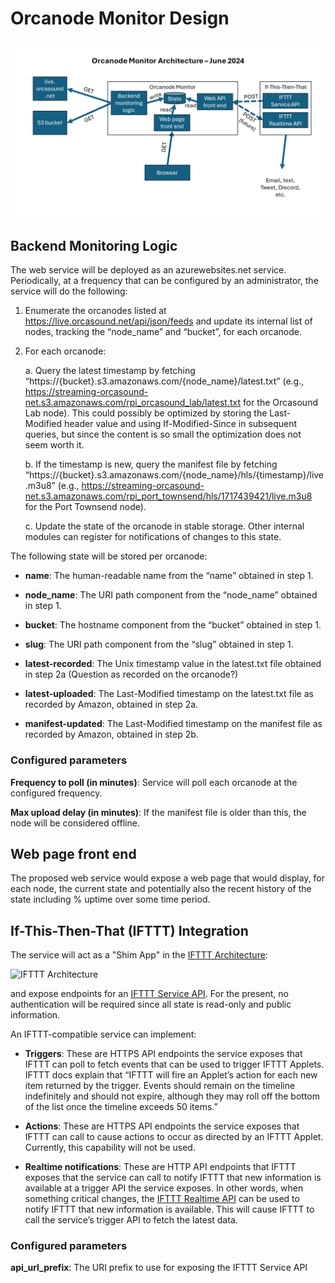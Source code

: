 # Orcanode Monitor Design

![Orcanode Monitor Architecture](OrcanodeMonitorArchitecture.png "Orcanode Monitor Architecture")

## Backend Monitoring Logic

The web service will be deployed as an azurewebsites.net service.  Periodically, at a frequency that can be
configured by an administrator, the service will do the following:

1. Enumerate the orcanodes listed at https://live.orcasound.net/api/json/feeds and update its internal list
   of nodes, tracking the “node_name” and “bucket”, for each orcanode.

2. For each orcanode:

   a. Query the latest timestamp by fetching “https://{bucket}.s3.amazonaws.com/{node_name}/latest.txt”
      (e.g., https://streaming-orcasound-net.s3.amazonaws.com/rpi_orcasound_lab/latest.txt for the Orcasound
      Lab node).  This could possibly be optimized by storing the Last-Modified header value and using
      If-Modified-Since in subsequent queries, but since the content is so small the optimization does not
      seem worth it.

   b. If the timestamp is new, query the manifest file by fetching
      “https://{bucket}.s3.amazonaws.com/{node_name}/hls/{timestamp}/live.m3u8”
      (e.g., https://streaming-orcasound-net.s3.amazonaws.com/rpi_port_townsend/hls/1717439421/live.m3u8
      for the Port Townsend node).

   c. Update the state of the orcanode in stable storage.  Other internal modules can register for notifications
      of changes to this state.

The following state will be stored per orcanode:

  * **name**: The human-readable name from the “name” obtained in step 1.

  * **node_name**: The URI path component from the “node_name” obtained in step 1.

  * **bucket**: The hostname component from the “bucket” obtained in step 1.

  * **slug**: The URI path component from the “slug” obtained in step 1.

  * **latest-recorded**: The Unix timestamp value in the latest.txt file obtained in step 2a (Question as recorded on the orcanode?)

  * **latest-uploaded**: The Last-Modified timestamp on the latest.txt file as recorded by Amazon, obtained in step 2a.

  * **manifest-updated**: The Last-Modified timestamp on the manifest file as recorded by Amazon, obtained in step 2b.

### Configured parameters

**Frequency to poll (in minutes)**: Service will poll each orcanode at the configured frequency.

**Max upload delay (in minutes)**: If the manifest file is older than this, the node will be considered offline.

## Web page front end

The proposed web service would expose a web page that would display, for each node, the current state and potentially
also the recent history of the state including % uptime over some time period.

## If-This-Then-That (IFTTT) Integration

The service will act as a "Shim App" in the [IFTTT Architecture](https://ifttt.com/docs/process_overview):

![IFTTT Architecture](https://web-assets.ifttt.com/packs/media/docs/architecture_diagram-731615e48160fd6438d2.png "IFTTT Architecture")

and expose endpoints for an [IFTTT Service API](https://ifttt.com/docs/api_reference).  For the
present, no authentication will be required since all state is read-only and public information.

An IFTTT-compatible service can implement:

 * **Triggers**: These are HTTPS API endpoints the service exposes that IFTTT can poll to fetch events
   that can be used to trigger IFTTT Applets. IFTTT docs explain that “IFTTT will fire an Applet’s
   action for each new item returned by the trigger.  Events should remain on the timeline indefinitely
   and should not expire, although they may roll off the bottom of the list once the timeline exceeds 50 items.”

 * **Actions**: These are HTTPS API endpoints the service exposes that IFTTT can call to cause actions
   to occur as directed by an IFTTT Applet.  Currently, this capability will not be used.

 * **Realtime notifications**: These are HTTP API endpoints that IFTTT exposes that the service can call
   to notify IFTTT that new information is available at a trigger API the service exposes.  In other words,
   when something critical changes, the [IFTTT Realtime API](https://ifttt.com/docs/api_reference#realtime-api)
   can be used to notify IFTTT that new information is available.  This will cause IFTTT to call the
   service’s trigger API to fetch the latest data.

### Configured parameters

**api_url_prefix**: The URI prefix to use for exposing the IFTTT Service API
